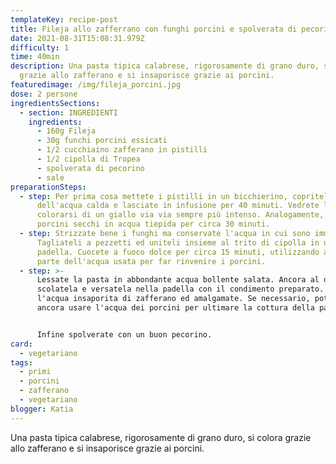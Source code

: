 ```yaml
---
templateKey: recipe-post
title: Fileja allo zafferrano con funghi porcini e spolverata di pecorino
date: 2021-08-31T15:08:31.979Z
difficulty: 1
time: 40min
description: Una pasta tipica calabrese, rigorosamente di grano duro, si colora
  grazie allo zafferano e si insaporisce grazie ai porcini.
featuredimage: /img/fileja_porcini.jpg
dose: 2 persone
ingredientsSections:
  - section: INGREDIENTI
    ingredients:
      - 160g Fileja
      - 30g funchi porcini essicati
      - 1/2 cucchiaino zafferano in pistilli
      - 1/2 cipolla di Tropea
      - spolverata di pecorino
      - sale
preparationSteps:
  - step: Per prima cosa mettete i pistilli in un bicchierino, copriteli con
      dell'acqua calda e lasciate in infusione per 40 minuti. Vedrete l'acqua
      colorarsi di un giallo via via sempre più intenso. Analogamente, mettete i
      porcini secchi in acqua tiepida per circa 30 minuti.
  - step: Strizzate bene i funghi ma conservate l'acqua in cui sono immersi.
      Tagliateli a pezzetti ed uniteli insieme al trito di cipolla in una
      padella. Cuocete a fuoco dolce per circa 15 minuti, utilizzando anche
      parte dell'acqua usata per far rinvenire i porcini.
  - step: >-
      Lessate la pasta in abbondante acqua bollente salata. Ancora al dente,
      scolatela e versatela nella padella con il condimento preparato. Unite
      l'acqua insaporita di zafferano ed amalgamate. Se necessario, potete
      ancora usare l'acqua dei porcini per ultimare la cottura della pasta.


      Infine spolverate con un buon pecorino.
card:
  - vegetariano
tags:
  - primi
  - porcini
  - zafferano
  - vegetariano
blogger: Katia
---
```

Una pasta tipica calabrese, rigorosamente di grano duro, si colora grazie allo zafferano e si insaporisce grazie ai porcini.